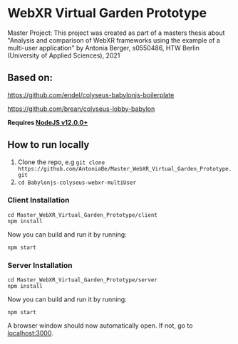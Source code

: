 # WebXR Virtual Garden Prototype

Master Project: This project was created as part of a masters thesis about "Analysis and comparison of WebXR frameworks using the example of a multi-user application" 
by Antonia Berger, s0550486, HTW Berlin (University of Applied Sciences), 2021  

## Based on:

https://github.com/endel/colyseus-babylonjs-boilerplate

https://github.com/brean/colyseus-lobby-babylon


**Requires [NodeJS v12.0.0+](https://nodejs.org/en/download/)**

## How to run locally
1. Clone the repo, e.g ```git clone https://github.com/AntoniaBe/Master_WebXR_Virtual_Garden_Prototype.git```
2.  ```cd Babylonjs-colyseus-webxr-multiUser```


### Client Installation
```
cd Master_WebXR_Virtual_Garden_Prototype/client
npm install
```

Now you can build and run it by running:

```
npm start
```

### Server Installation
```
cd Master_WebXR_Virtual_Garden_Prototype/server
npm install
```

Now you can build and run it by running:

```
npm start
```

A browser window should now automatically open. If not, go to [localhost:3000](http://localhost:3000/).